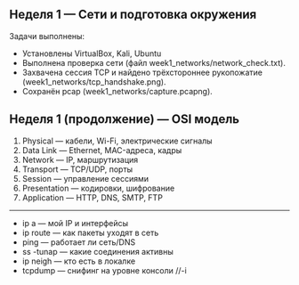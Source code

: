 ## Неделя 1 — Сети и подготовка окружения

Задачи выполнены:
- Установлены VirtualBox, Kali, Ubuntu
- Выполнена проверка сети (файл week1_networks/network_check.txt).
- Захвачена сессия TCP и найдено трёхстороннее рукопожатие (week1_networks/tcp_handshake.png).
- Сохранён pcap (week1_networks/capture.pcapng).

## Неделя 1 (продолжение) — OSI модель

1. Physical — кабели, Wi-Fi, электрические сигналы
2. Data Link — Ethernet, MAC-адреса, кадры
3. Network — IP, маршрутизация
4. Transport — TCP/UDP, порты
5. Session — управление сессиями
6. Presentation — кодировки, шифрование
7. Application — HTTP, DNS, SMTP, FTP
-----------------------------------------
- ip a — мой IP и интерфейсы
- ip route — как пакеты уходят в сеть
- ping — работает ли сеть/DNS
- ss -tunap — какие соединения активны
- ip neigh — кто есть в локалке
- tcpdump — снифинг на уровне консоли //-i
